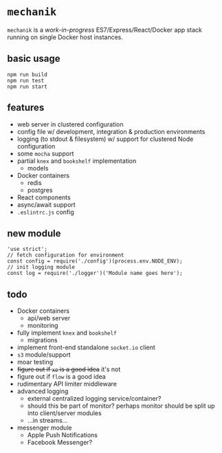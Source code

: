 # `mechanik`

`mechanik` is a *work-in-progress* ES7/Express/React/Docker app stack running on single Docker host instances.

## basic usage

```
npm run build
npm run test
npm run start
```

## features

* web server in clustered configuration
* config file w/ development, integration & production environments
* logging (to stdout & filesystem) w/ support for clustered Node configuration
* some `mocha` support
* partial `knex` and `bookshelf` implementation
  * models
* Docker containers
  * redis
  * postgres
* React components  
* async/await support
* `.eslintrc.js` config

## new module

```
'use strict';
// fetch configuration for environment
const config = require('./config')(process.env.NODE_ENV);
// init logging module
const log = require('./logger')('Module name goes here');

```

## todo
* Docker containers
  * api/web server
  * monitoring
* fully implement `knex` and `bookshelf`
  * migrations
* implement front-end standalone `socket.io` client
* `s3` module/support
* moar testing
* ~~figure out if `xo` is a good idea~~ it's not
* figure out if `flow` is a good idea
* rudimentary API limiter middleware
* advanced logging
  * external centralized logging service/container?
  * should this be part of monitor? perhaps monitor should be split up into client/server modules
  * ...in streams...
* messenger module
  * Apple Push Notifications
  * Facebook Messenger?

